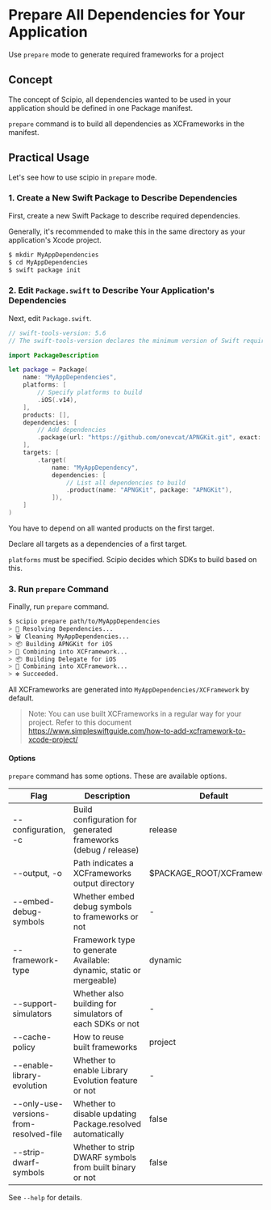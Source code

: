 # Prepare All Dependencies for Your Application

Use `prepare` mode to generate required frameworks for a project

## Concept

The concept of Scipio, all dependencies wanted to be used in your application should be defined in one Package manifest.

`prepare` command is to build all dependencies as XCFrameworks in the manifest.

## Practical Usage

Let's see how to use scipio in `prepare` mode.

### 1. Create a New Swift Package to Describe Dependencies

First, create a new Swift Package to describe required dependencies.

Generally, it's recommended to make this in the same directory as your application's Xcode project.

```bash
$ mkdir MyAppDependencies
$ cd MyAppDependencies
$ swift package init
```

### 2. Edit `Package.swift` to Describe Your Application's Dependencies

Next, edit `Package.swift`.

```swift
// swift-tools-version: 5.6
// The swift-tools-version declares the minimum version of Swift required to build this package.

import PackageDescription

let package = Package(
    name: "MyAppDependencies",
    platforms: [
        // Specify platforms to build
        .iOS(.v14),
    ],
    products: [],
    dependencies: [
        // Add dependencies
        .package(url: "https://github.com/onevcat/APNGKit.git", exact: "2.2.1"),
    ],
    targets: [
        .target(
            name: "MyAppDependency",
            dependencies: [
                // List all dependencies to build
                .product(name: "APNGKit", package: "APNGKit"),
            ]),
    ]
)

```

You have to depend on all wanted products on the first target.

Declare all targets as a dependencies of a first target.

`platforms` must be specified. Scipio decides which SDKs to build based on this.

### 3. Run `prepare` Command

Finally, run `prepare` command.

```bash
$ scipio prepare path/to/MyAppDependencies
> 🔁 Resolving Dependencies...
> 🗑️ Cleaning MyAppDependencies...
> 📦 Building APNGKit for iOS
> 🚀 Combining into XCFramework...
> 📦 Building Delegate for iOS
> 🚀 Combining into XCFramework...
> ❇️ Succeeded.
```

All XCFrameworks are generated into `MyAppDependencies/XCFramework` by default.

> Note: You can use built XCFrameworks in a regular way for your project. Refer to this document <https://www.simpleswiftguide.com/how-to-add-xcframework-to-xcode-project/>

#### Options

`prepare` command has some options. These are available options.

| Flag                                    | Description                                                         | Default                    |
|-----------------------------------------|---------------------------------------------------------------------|----------------------------|
| -\-configuration, -c                    | Build configuration for generated frameworks (debug / release)      | release                    |
| -\-output, -o                           | Path indicates a XCFrameworks output directory                      | $PACKAGE_ROOT/XCFrameworks |
| -\-embed-debug-symbols                  | Whether embed debug symbols to frameworks or not                    | -                          |
| -\-framework-type                       | Framework type to generate Available: dynamic, static or mergeable) | dynamic                    |
| -\-support-simulators                   | Whether also building for simulators of each SDKs or not            | -                          |
| -\-cache-policy                         | How to reuse built frameworks                                       | project                    |
| -\-enable-library-evolution             | Whether to enable Library Evolution feature or not                  | -                          |
| -\-only-use-versions-from-resolved-file | Whether to disable updating Package.resolved automatically          | false                      |
| -\-strip-dwarf-symbols                  | Whether to strip DWARF symbols from built binary or not              | false                      |


See `--help` for details.

